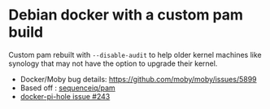 # Debian docker with a custom pam build

Custom pam rebuilt with `--disable-audit` to help older kernel machines like synology that may not have the option to upgrade their kernel.

- Docker/Moby bug details: https://github.com/moby/moby/issues/5899
- Based off : [sequenceiq/pam](https://github.com/sequenceiq/docker-pam/)
- [docker-pi-hole issue #243](https://github.com/pi-hole/docker-pi-hole/issues/243)
